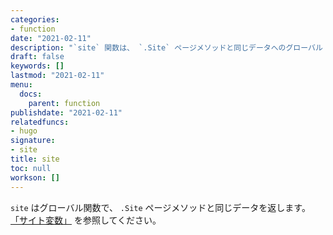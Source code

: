 ```yaml
---
categories:
- function
date: "2021-02-11"
description: "`site` 関数は、 `.Site` ページメソッドと同じデータへのグローバル アクセスを提供します。"
draft: false
keywords: []
lastmod: "2021-02-11"
menu:
  docs:
    parent: function
publishdate: "2021-02-11"
relatedfuncs:
- hugo
signature:
- site
title: site
toc: null
workson: []
---
```


`site` はグローバル関数で、 `.Site` ページメソッドと同じデータを返します。 [「サイト変数」](/variables/site) を参照してください。
